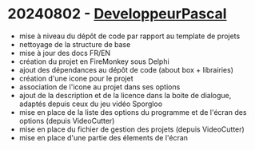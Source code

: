 # 20240802 - [DeveloppeurPascal](https://github.com/DeveloppeurPascal)

* mise à niveau du dépôt de code par rapport au template de projets
* nettoyage de la structure de base
* mise à jour des docs FR/EN
* création du projet en FireMonkey sous Delphi
* ajout des dépendances au dépôt de code (about box + librairies)
* création d'une icone pour le projet
* association de l'icone au projet dans ses options
* ajout de la description et de la licence dans la boite de dialogue, adaptés depuis ceux du jeu vidéo Sporgloo
* mise en place de la liste des options du programme et de l'écran des options (depuis VideoCutter)
* mise en place du fichier de gestion des projets (depuis VideoCutter)
* mise en place d'une partie des élements de l'écran

